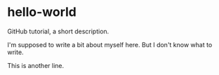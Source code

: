 # hello-world
GitHub tutorial, a short description.

I'm supposed to write a bit about myself here. But I don't know what to write.


This is another line.